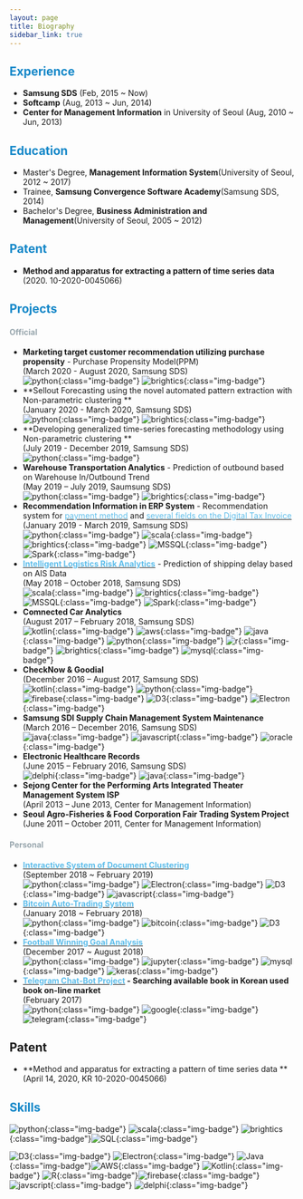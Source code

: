 ```yaml
---
layout: page
title: Biography
sidebar_link: true
---
```




## <font color="#1487c8">Experience</font>
* **Samsung SDS** (Feb, 2015 ~ Now)
* **Softcamp** (Aug, 2013 ~ Jun, 2014)
* **Center for Management Information** in University of Seoul (Aug, 2010 ~ Jun, 2013)

## <font color="#1487c8">Education</font>
* Master's Degree, **Management Information System**(University of Seoul, 2012 ~ 2017)
* Trainee, **Samsung Convergence Software Academy**(Samsung SDS, 2014)
* Bachelor's Degree, **Business Administration and Management**(University of Seoul, 2005 ~ 2012)

## <font color="#1487c8">Patent</font>
* **Method and apparatus for extracting a pattern of time series data** (2020. 10-2020-0045066)

## <font color="#1487c8">Projects</font>

#### <font color="#98a6ad">Official</font>

* **Marketing target customer recommendation utilizing purchase propensity** - Purchase Propensity Model(PPM)<br>(March 2020 - August 2020, Samsung SDS)<br>
![python](https://img.shields.io/badge/python-green.svg?logo=python&style=for-the-badge&colorB=AAAAAA){:class="img-badge"} ![brightics](https://img.shields.io/badge/Brightics-green.svg?logo=samsung&style=for-the-badge&colorB=AAAAAA){:class="img-badge"}
* **Sellout Forecasting using the novel automated pattern extraction with Non-parametric clustering **<br>(January 2020 - March 2020, Samsung SDS)<br>
![python](https://img.shields.io/badge/python-green.svg?logo=python&style=for-the-badge&colorB=AAAAAA){:class="img-badge"} ![brightics](https://img.shields.io/badge/Brightics-green.svg?logo=samsung&style=for-the-badge&colorB=AAAAAA){:class="img-badge"}
* **Developing generalized time-series forecasting methodology using Non-parametric clustering **<br>(July 2019 - December 2019, Samsung SDS)<br>
![python](https://img.shields.io/badge/python-green.svg?logo=python&style=for-the-badge&colorB=AAAAAA){:class="img-badge"}
* **Warehouse Transportation Analytics** - Prediction of outbound based on Warehouse In/Outbound Trend<br>(May 2019 – July 2019, Saumsung SDS)<br>
![python](https://img.shields.io/badge/python-green.svg?logo=python&style=for-the-badge&colorB=AAAAAA){:class="img-badge"} ![brightics](https://img.shields.io/badge/Brightics-green.svg?logo=samsung&style=for-the-badge&colorB=AAAAAA){:class="img-badge"}
* **Recommendation Information in ERP System** - Recommendation system for [<font color="#5fbeeb">payment method</font>](https://madigun697.github.io/blog/project/2019/03/31/Recommendation-Payment-Method-base-on-Account-Payable.html) and [<font color="#5fbeeb">several fields on the Digital Tax Invoice</font>](https://madigun697.github.io/blog/project/2019/03/31/Recommendation-Account-Payable_fields-based-on-Digital-Tax-Invoice(DTI).html)<br>(January 2019 - March 2019, Samsung SDS)<br>
![python](https://img.shields.io/badge/python-green.svg?logo=python&style=for-the-badge&colorB=AAAAAA){:class="img-badge"} ![scala](https://img.shields.io/badge/scala-green.svg?logo=scala&style=for-the-badge&colorB=AAAAAA){:class="img-badge"} ![brightics](https://img.shields.io/badge/Brightics-green.svg?logo=samsung&style=for-the-badge&colorB=AAAAAA){:class="img-badge"} ![MSSQL](https://img.shields.io/badge/MSSQL-green.svg?logo=microsoft&style=for-the-badge&colorB=AAAAAA){:class="img-badge"} ![Spark](https://img.shields.io/badge/Spark-green.svg?style=for-the-badge&colorB=AAAAAA){:class="img-badge"} 
* **[<font color="#5fbeeb">Intelligent Logistics Risk Analytics</font>](https://madigun697.github.io/blog/project/2018/10/31/Prediction-of-shipping-delay-based-on-AIS-Data.html)** - Prediction of shipping delay based on AIS Data<br>(May 2018 – October 2018, Samsung SDS) <br>
  ![scala](https://img.shields.io/badge/scala-green.svg?logo=scala&style=for-the-badge&colorB=AAAAAA){:class="img-badge"} ![brightics](https://img.shields.io/badge/Brightics-green.svg?logo=samsung&style=for-the-badge&colorB=AAAAAA){:class="img-badge"} ![MSSQL](https://img.shields.io/badge/MSSQL-green.svg?logo=microsoft&style=for-the-badge&colorB=AAAAAA){:class="img-badge"} ![Spark](https://img.shields.io/badge/Spark-green.svg?style=for-the-badge&colorB=AAAAAA){:class="img-badge"} 
* **Comnected Car Analytics**<br>(August 2017 – February 2018, Samsung SDS)  <br>
  ![kotlin](https://img.shields.io/badge/kotlin-green.svg?logo=kotlin&style=for-the-badge&colorB=AAAAAA){:class="img-badge"} ![aws](https://img.shields.io/badge/AWS-green.svg?logo=amazon&style=for-the-badge&colorB=AAAAAA){:class="img-badge"} ![java](https://img.shields.io/badge/java-green.svg?logo=java&style=for-the-badge&colorB=AAAAAA){:class="img-badge"} ![python](https://img.shields.io/badge/python-green.svg?logo=python&style=for-the-badge&colorB=AAAAAA){:class="img-badge"} ![r](https://img.shields.io/badge/r-green.svg?logo=r&style=for-the-badge&colorB=AAAAAA){:class="img-badge"} ![brightics](https://img.shields.io/badge/Brightics-green.svg?logo=samsung&style=for-the-badge&colorB=AAAAAA){:class="img-badge"} ![mysql](https://img.shields.io/badge/mysql-green.svg?logo=mysql&style=for-the-badge&colorB=AAAAAA){:class="img-badge"} 
* **CheckNow & Goodial**<br>(December 2016 – August 2017, Samsung SDS)  <br>
  ![kotlin](https://img.shields.io/badge/kotlin-green.svg?logo=kotlin&style=for-the-badge&colorB=AAAAAA){:class="img-badge"} ![python](https://img.shields.io/badge/python-green.svg?logo=python&style=for-the-badge&colorB=AAAAAA){:class="img-badge"} ![firebase](https://img.shields.io/badge/firebase-green.svg?logo=firebase&style=for-the-badge&colorB=AAAAAA){:class="img-badge"} ![D3](https://img.shields.io/badge/d3-green.svg?logo=d3.js&style=for-the-badge&colorB=AAAAAA){:class="img-badge"} ![Electron](https://img.shields.io/badge/electron-green.svg?style=for-the-badge&colorB=AAAAAA){:class="img-badge"}
* **Samsung SDI Supply Chain Management System Maintenance**<br>(March 2016 – December 2016, Samsung SDS)  <br>
   ![java](https://img.shields.io/badge/java-green.svg?logo=java&style=for-the-badge&colorB=AAAAAA){:class="img-badge"} ![javascript](https://img.shields.io/badge/javascript-green.svg?logo=javascript&style=for-the-badge&colorB=AAAAAA){:class="img-badge"} ![oracle](https://img.shields.io/badge/OracleDB-green.svg?style=for-the-badge&colorB=AAAAAA){:class="img-badge"} 
* **Electronic Healthcare Records**<br>(June 2015 – February 2016, Samsung SDS)  <br>
   ![delphi](https://img.shields.io/badge/delphi-green.svg?style=for-the-badge&colorB=AAAAAA){:class="img-badge"} ![java](https://img.shields.io/badge/java-green.svg?logo=java&style=for-the-badge&colorB=AAAAAA){:class="img-badge"} 
* **Sejong Center for the Performing Arts Integrated Theater Management System ISP**<br>(April 2013 – June 2013, Center for Management Information)
* **Seoul Agro-Fisheries & Food Corporation Fair Trading System Project**<br>(June 2011 – October 2011, Center for Management Information)

#### <font color="#98a6ad">Personal</font>

* **[<font color="#5fbeeb">Interactive System of Document Clustering</font>](https://madigun697.github.io/blog/project/2018/12/21/Comparing-Topic-Modeling-and-Document-Clustering.html)**<br>(September 2018 ~ February 2019)  <br>
  ![python](https://img.shields.io/badge/python-green.svg?logo=python&style=for-the-badge&colorB=AAAAAA){:class="img-badge"} ![Electron](https://img.shields.io/badge/electron-green.svg?style=for-the-badge&colorB=AAAAAA){:class="img-badge"} ![D3](https://img.shields.io/badge/d3-green.svg?logo=d3.js&style=for-the-badge&colorB=AAAAAA){:class="img-badge"} ![javascript](https://img.shields.io/badge/javascript-green.svg?logo=javascript&style=for-the-badge&colorB=AAAAAA){:class="img-badge"} 
* **[<font color="#5fbeeb">Bitcoin Auto-Trading System</font>](https://madigun697.github.io/blog/project/2018/02/10/Cryptocurrencies_Auto_Trading_System.html)**<br>(January 2018 ~ February 2018)  <br>
  ![python](https://img.shields.io/badge/python-green.svg?logo=python&style=for-the-badge&colorB=AAAAAA){:class="img-badge"} ![bitcoin](https://img.shields.io/badge/bitcoin-green.svg?logo=bitcoin&style=for-the-badge&colorB=AAAAAA){:class="img-badge"} ![D3](https://img.shields.io/badge/d3-green.svg?logo=d3.js&style=for-the-badge&colorB=AAAAAA){:class="img-badge"}
* **[<font color="#5fbeeb">Football Winning Goal Analysis</font>](https://github.com/madigun697/football_data_analysis)**<br>(December 2017 ~ August 2018)  <br>
  ![python](https://img.shields.io/badge/python-green.svg?logo=python&style=for-the-badge&colorB=AAAAAA){:class="img-badge"} ![jupyter](https://img.shields.io/badge/jupyter-green.svg?logo=jupyter&style=for-the-badge&colorB=AAAAAA){:class="img-badge"} ![mysql](https://img.shields.io/badge/mysql-green.svg?logo=mysql&style=for-the-badge&colorB=AAAAAA){:class="img-badge"} ![keras](https://img.shields.io/badge/keras-green.svg?style=for-the-badge&colorB=AAAAAA){:class="img-badge"} 
* **[<font color="#5fbeeb">Telegram Chat-Bot Project</font>](https://github.com/madigun697/aladin-usedbook-search-bot) - Searching available book in Korean used book on-line market**<br>(February 2017)  <br>
  ![python](https://img.shields.io/badge/python-green.svg?logo=python&style=for-the-badge&colorB=AAAAAA){:class="img-badge"} ![google](https://img.shields.io/badge/google-green.svg?logo=google&style=for-the-badge&colorB=AAAAAA){:class="img-badge"} ![telegram](https://img.shields.io/badge/telegram-green.svg?logo=telegram&style=for-the-badge&colorB=AAAAAA){:class="img-badge"} 



## Patent

* **Method and apparatus for extracting a pattern of time series data ** (April 14, 2020, KR 10-2020-0045066)



## <font color="#1487c8">Skills</font>

![python](https://img.shields.io/badge/python-2016~Now-green.svg?logo=python&style=for-the-badge&colorB=3776AB){:class="img-badge"} ![scala](https://img.shields.io/badge/scala-2018~Now-green.svg?logo=scala&style=for-the-badge&colorB=DC322F){:class="img-badge"} ![brightics](https://img.shields.io/badge/Brightics-2017~Now-green.svg?logo=samsung&style=for-the-badge&colorB=1428A0){:class="img-badge"}![SQL](https://img.shields.io/badge/SQL-2010~Now-green.svg?style=for-the-badge&colorB=4479A1){:class="img-badge"} 

![D3](https://img.shields.io/badge/D3-2017~2019-green.svg?logo=d3.js&style=for-the-badge&colorB=F9A03C){:class="img-badge"} ![Electron](https://img.shields.io/badge/electron-2017~2019-green.svg?&style=for-the-badge&colorB=9FEAF9){:class="img-badge"} ![Java](https://img.shields.io/badge/java-2015~2018-green.svg?logo=java&style=for-the-badge&colorB=007396){:class="img-badge"}![AWS](https://img.shields.io/badge/AWS-2017~2018-green.svg?logo=amazon&style=for-the-badge&colorB=FF9900){:class="img-badge"} ![Kotlin](https://img.shields.io/badge/kotlin-2016~2018-green.svg?logo=kotlin&style=for-the-badge&colorB=0095D5){:class="img-badge"} ![R](https://img.shields.io/badge/R-2017~2018-green.svg?logo=r&style=for-the-badge&colorB=276DC3){:class="img-badge"}![firebase](https://img.shields.io/badge/firebase-2016~2017-green.svg?logo=firebase&style=for-the-badge&colorB=FFCA28){:class="img-badge"} ![javscript](https://img.shields.io/badge/javascript-2016~2018-green.svg?logo=javascript&style=for-the-badge&colorB=F7DF1E){:class="img-badge"} ![delphi](https://img.shields.io/badge/delphi-2015~2016-green.svg?style=for-the-badge&colorB=E42627){:class="img-badge"}

